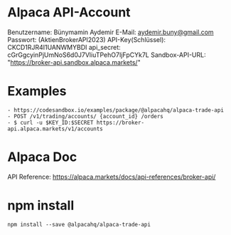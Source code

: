 # Alpaca API-Account
Benutzername: Bünymamin Aydemir
E-Mail: aydemir.buny@gmail.com
Passwort: (AktienBrokerAPI2023)
API-Key(Schlüssel): CKCD1RJR4I1UANWMYBDI
api_secret: cGrGgcyinPjUmNoS6d0J7VliuTPehO7IjFpCYk7L
Sandbox-API-URL: "https://broker-api.sandbox.alpaca.markets/"

# Examples
    - https://codesandbox.io/examples/package/@alpacahq/alpaca-trade-api
    - POST /v1/trading/accounts/ {account_id} /orders
    - $ curl -u $KEY_ID:$SECRET https://broker-api.alpaca.markets/v1/accounts

# Alpaca Doc
API Reference:
    https://alpaca.markets/docs/api-references/broker-api/

# npm install
    npm install --save @alpacahq/alpaca-trade-api